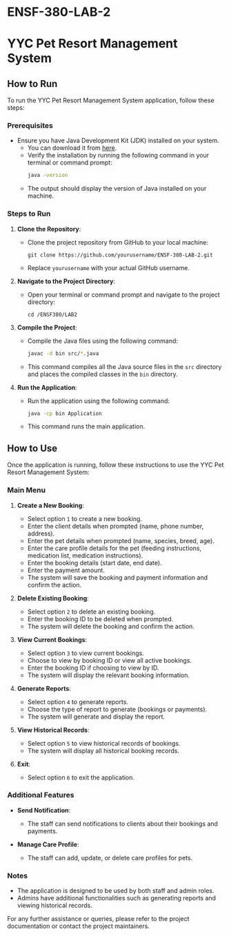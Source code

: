# ENSF-380-LAB-2
# YYC Pet Resort Management System

## How to Run

To run the YYC Pet Resort Management System application, follow these steps:

### Prerequisites

- Ensure you have Java Development Kit (JDK) installed on your system.
  - You can download it from [here](https://www.oracle.com/java/technologies/javase-jdk11-downloads.html).
  - Verify the installation by running the following command in your terminal or command prompt:
    ```sh
    java -version
    ```
  - The output should display the version of Java installed on your machine.

### Steps to Run

1. **Clone the Repository**:
   - Clone the project repository from GitHub to your local machine:
     ```
     git clone https://github.com/yourusername/ENSF-380-LAB-2.git
     ```
   - Replace `yourusername` with your actual GitHub username.

2. **Navigate to the Project Directory**:
   - Open your terminal or command prompt and navigate to the project directory:
     ```
     cd /ENSF380/LAB2
     ```

3. **Compile the Project**:
   - Compile the Java files using the following command:
     ```sh
     javac -d bin src/*.java
     ```
   - This command compiles all the Java source files in the `src` directory and places the compiled classes in the `bin` directory.

4. **Run the Application**:
   - Run the application using the following command:
     ```sh
     java -cp bin Application
     ```
   - This command runs the main application.

## How to Use

Once the application is running, follow these instructions to use the YYC Pet Resort Management System:

### Main Menu

1. **Create a New Booking**:
   - Select option `1` to create a new booking.
   - Enter the client details when prompted (name, phone number, address).
   - Enter the pet details when prompted (name, species, breed, age).
   - Enter the care profile details for the pet (feeding instructions, medication list, medication instructions).
   - Enter the booking details (start date, end date).
   - Enter the payment amount.
   - The system will save the booking and payment information and confirm the action.

2. **Delete Existing Booking**:
   - Select option `2` to delete an existing booking.
   - Enter the booking ID to be deleted when prompted.
   - The system will delete the booking and confirm the action.

3. **View Current Bookings**:
   - Select option `3` to view current bookings.
   - Choose to view by booking ID or view all active bookings.
   - Enter the booking ID if choosing to view by ID.
   - The system will display the relevant booking information.

4. **Generate Reports**:
   - Select option `4` to generate reports.
   - Choose the type of report to generate (bookings or payments).
   - The system will generate and display the report.

5. **View Historical Records**:
   - Select option `5` to view historical records of bookings.
   - The system will display all historical booking records.

6. **Exit**:
   - Select option `6` to exit the application.

### Additional Features

- **Send Notification**:
  - The staff can send notifications to clients about their bookings and payments.

- **Manage Care Profile**:
  - The staff can add, update, or delete care profiles for pets.

### Notes

- The application is designed to be used by both staff and admin roles.
- Admins have additional functionalities such as generating reports and viewing historical records.

For any further assistance or queries, please refer to the project documentation or contact the project maintainers.
